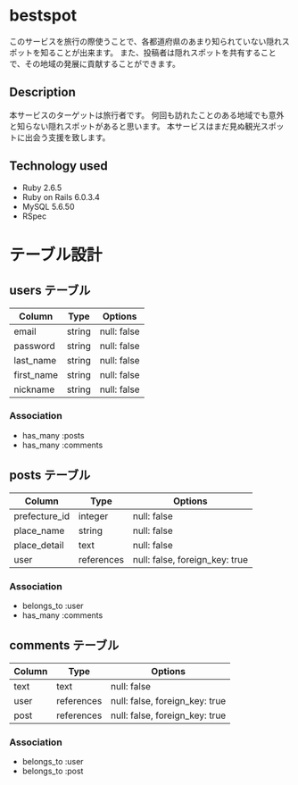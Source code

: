 # bestspot
このサービスを旅行の際使うことで、各都道府県のあまり知られていない隠れスポットを知ることが出来ます。
また、投稿者は隠れスポットを共有することで、その地域の発展に貢献することができます。

## Description
本サービスのターゲットは旅行者です。
何回も訪れたことのある地域でも意外と知らない隠れスポットがあると思います。
本サービスはまだ見ぬ観光スポットに出会う支援を致します。

## Technology used
 - Ruby 2.6.5
 - Ruby on Rails 6.0.3.4
 - MySQL 5.6.50 
 - RSpec

# テーブル設計

## users テーブル

| Column          | Type    | Options                        |
| --------------- | --------| -------------------------------|
| email           | string  | null: false                    |
| password        | string  | null: false                    |
| last_name       | string  | null: false                    |
| first_name      | string  | null: false                    |
| nickname        | string  | null: false                    |

### Association

- has_many :posts
- has_many :comments

## posts テーブル

| Column        | Type       | Options                        |
| ------------- | ---------- | ------------------------------ |
| prefecture_id | integer     | null: false                    |
| place_name    | string     | null: false                    |
| place_detail  | text       | null: false                    |
| user          | references | null: false, foreign_key: true |

### Association

- belongs_to  :user
- has_many    :comments

## comments テーブル

| Column     | Type       | Options                        |
| ---------- | ---------- | ------------------------------ |
| text       | text       | null: false                    |
| user       | references | null: false, foreign_key: true |
| post       | references | null: false, foreign_key: true |

### Association
- belongs_to :user
- belongs_to :post


